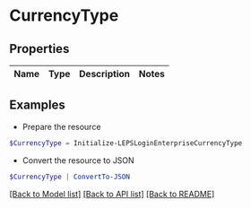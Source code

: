 # CurrencyType
## Properties

Name | Type | Description | Notes
------------ | ------------- | ------------- | -------------

## Examples

- Prepare the resource
```powershell
$CurrencyType = Initialize-LEPSLoginEnterpriseCurrencyType 
```

- Convert the resource to JSON
```powershell
$CurrencyType | ConvertTo-JSON
```

[[Back to Model list]](../README.md#documentation-for-models) [[Back to API list]](../README.md#documentation-for-api-endpoints) [[Back to README]](../README.md)

